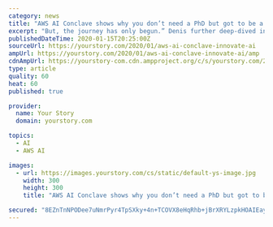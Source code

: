 ```yaml
---
category: news
title: "AWS AI Conclave shows why you don’t need a PhD but got to be a builder at heart to innovate with AI"
excerpt: "But, the journey has only begun.” Denis further deep-dived into AWS’ AI services and highlighted how Amazon’s foundational work that started many years ago led to innovations like Sagemaker. If day 1 of Amazon AI Conclave put the spotlight on the developments in AI led by AWS and recognised startups doing some revolutionary work in the ..."
publishedDateTime: 2020-01-15T20:25:00Z
sourceUrl: https://yourstory.com/2020/01/aws-ai-conclave-innovate-ai
ampUrl: https://yourstory.com/2020/01/aws-ai-conclave-innovate-ai/amp
cdnAmpUrl: https://yourstory-com.cdn.ampproject.org/c/s/yourstory.com/2020/01/aws-ai-conclave-innovate-ai/amp
type: article
quality: 60
heat: 60
published: true

provider:
  name: Your Story
  domain: yourstory.com

topics:
  - AI
  - AWS AI

images:
  - url: https://images.yourstory.com/cs/static/default-ys-image.jpg
    width: 300
    height: 300
    title: "AWS AI Conclave shows why you don’t need a PhD but got to be a builder at heart to innovate with AI"

secured: "8EZnTnNPODee7uNmrPyr4TpSXky+4n+TCOVX8eHqRhb+jBrXRYLzpkHOAIEay19TZVS/53g9WHlvanq6kokaZGUNxPXEvCP9TtJn0ehyHOOoCaAmJXTF8Copj9mb0TZ/3EJNFTiGwkQrTFLCNpRq6GDXnqs+Qrika7lH7tQoZwnJqwbQBT6RRAmqCmSoNwwKqH8phrYvSCLoFWc8h/OV408jWSYevlg0DjDqB8oMaSCgaix5ukuCKdq74Vv7cP3mcz0PnhfymOZ9+ZhjNEAv8FzVsMw+vA8S2bklyRULt8kFll4oaUznBY1wrNb013cgqe7KB4+28KfN0fmoV7T/P77/oxu5w9FXphITcdYGywWA6xrS8oEm+g0YhX1wkqGnnlUekiIu/YUgFe50+loVb8SwasT7RatQy8IjHr1bQIT4mjG76UADHKA7hkMruocT/SD6+oV/59js6Z/9hmJr8w==;RE4ObvOeE52cGRQaf1jyHA=="
---
```



